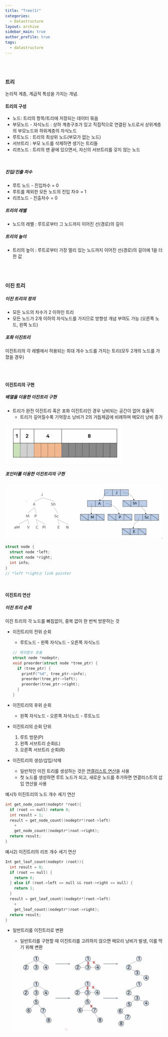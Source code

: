 ```yaml
---
title: "Tree(1)"
categories:
  - Datastructure
layout: archive
sidebar_main: true
author_profile: true
tags:
  - datastructure
---
```


<br>

<br>

### 트리

논리적 계층, 계급적 특성을 가지는 개념.

#### 트리의 구성

- 노드: 트리의 항목/트리에 저장되는 데이터 묶음
- 부모노드 - 자식노드 : 상하 계층구조가 있고 직접적으로 연결된 노드로서 상위계층의 부모노드와 하위계층의 자식노드 
- 루트노드 : 트리의 최상위 노드(부모가 없는 노드)
- 서브트리 : 부모 노드를 삭제하면 생기는 트리들
- 리프노드 : 트리의 맨 끝에 있으면서, 자신의 서브트리를 갖지 않는 노드

<br>

##### 진입/진출 차수

- 루트 노드 - 진입차수 = 0
- 루트를 제외한 모든 노드의 진입 차수 = 1
- 리프노드 - 진출차수 = 0

##### 트리의 레벨

- 노드의 레벨 : 루트로부터 그 노드까지 이어진 선(경로)의 길이

##### 트리의 높이

- 트리의 높이 : 루트로부터 가장 멀리 있는 노드까지 이어진 선(경로)의 길이에 1을 더한 값

<br>

<br>

### 이진 트리

##### 이진 트리의 정의

- 모든 노드의 차수가 2 이하인 트리
- 모든 노드가 2개 이하의 자식노드를 가지므로 방향성 개념 부여도 가능 (오른쪽 노드, 왼쪽 노드)

##### 포화 이진트리

 이진트리의 각 레벨에서 허용되는 최대 개수 노드를 가지는 트리(모두 2개의 노드를 가졌을 경우)

<br>

<br>

#### 이진트리의 구현

##### 배열을 이용한 이진트리 구현

- 트리가 완전 이진트리 혹은 포화 이진트리인 경우 낭비되는 공간이 없어 효율적
  - 트리가 깊어질수록 기억장소 낭비가 2의 거듭제곱에 비례하며 메모리 낭비 증가

<img src="/assets/images/posts/이진트리(1).png" style="zoom:50%;">

##### 포인터를 이용한 이진트리의 구현

<img src = "/assets/images/posts/이진트리(2).png">

````c
struct node {
  struct node *left;
  struct node *right;
  int info;
}
// *left *right는 link pointer
````

<br>

#### 이진트리 연산

##### 이진 트리 순회

이진 트리의 각 노드를 빠짐없이, 중복 없이 한 번씩 방문하는 것

- 이진트리의 전위 순회

  - 루트노드 - 왼쪽 자식노드 - 오른쪽 자식노드

  ```c
  // 재귀함수 호출
  struct node *nodeptr;
  void preorder(struct node *tree_ptr) {
    if (tree_ptr) {
      printf("%d", tree_ptr->info);
      preorder(tree_ptr->left);
      preorder(tree_ptr->right);
    }
  }
  ```

  

- 이진트리의 후위 순회

  - 왼쪽 자식노드 - 오른쪽 자식노드 - 루트노드

- 이진트리의 순회 단위

  1. 루트 방문(P)
  2. 왼쪽 서브트리 순회(L)
  3. 오른쪽 서브트리 순회(R)

- 이진트리의 생성/삽입/삭제
  - 일반적인 이진 트리를 생성하는 것은 <u>연결리스트 연산</u>을 사용
  - 첫 노드를 생성하면 루트 노드가 되고, 새로운 노드를 추가하면 연결리스트의 삽입 연산을 사용

예시1) 이진트리의 노드 개수 세기 연산

````c
int get_node_count(nodeptr *root){
  if (root == null) return 0;
  int result = 1;
  result = get_node_count((nodeptr*)root->left)
    +
    get_node_count((nodeptr*)root->right);
  return result;
}
````

예시2) 이진트리의 리프 개수 세기 연산

```c
Int get_leaf_count(nodeptr (root)){
  int result = 0;
  if (root == null) {
    return 0;
  } else if (root->left == null && root->right == null) {
    return 1;
  }
  result = get_leaf_count((nodeptr*)root->left)
    +
    get_leaf_count((nodeptr*)root->right);
  return result;
}
```

- 일반트리를 이진트리로 변환
  - 일반트리를 구현할 때 이진트리를 고려하지 않으면 메모리 낭비가 발생, 이를 막기 위해 변환 
  
  <img src = "/assets/images/posts/이진트리(3).png">

